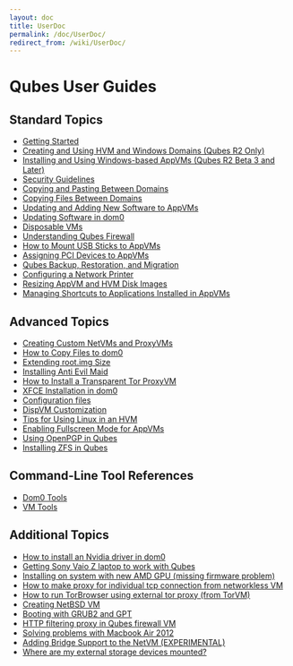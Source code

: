 ```yaml
---
layout: doc
title: UserDoc
permalink: /doc/UserDoc/
redirect_from: /wiki/UserDoc/
---
```


Qubes User Guides
=================

Standard Topics
---------------

-   [Getting Started](/doc/GettingStarted)
-   [Creating and Using HVM and Windows Domains (Qubes R2 Only)](/doc/HvmCreate)
-   [Installing and Using Windows-based AppVMs (Qubes R2 Beta 3 and Later)](/doc/WindowsAppVms)
-   [Security Guidelines](/doc/SecurityGuidelines)
-   [Copying and Pasting Between Domains](/doc/CopyPaste)
-   [Copying Files Between Domains](/doc/CopyingFiles)
-   [Updating and Adding New Software to AppVMs](/doc/SoftwareUpdateVM)
-   [Updating Software in dom0](/doc/SoftwareUpdateDom0)
-   [Disposable VMs](/doc/DisposableVms)
-   [Understanding Qubes Firewall](/doc/QubesFirewall)
-   [How to Mount USB Sticks to AppVMs](/doc/StickMounting)
-   [Assigning PCI Devices to AppVMs](/doc/AssigningDevices)
-   [Qubes Backup, Restoration, and Migration](/doc/BackupRestore)
-   [Configuring a Network Printer](/doc/NetworkPrinter)
-   [Resizing AppVM and HVM Disk Images](/doc/ResizeDiskImage)
-   [Managing Shortcuts to Applications Installed in AppVMs](/doc/ManagingAppVmShortcuts)

Advanced Topics
---------------

-   [Creating Custom NetVMs and ProxyVMs](http://theinvisiblethings.blogspot.com/2011/09/playing-with-qubes-networking-for-fun.html)
-   [How to Copy Files to dom0](/doc/CopyToDomZero)
-   [Extending root.img Size](https://groups.google.com/group/qubes-devel/msg/9d1ac581236ca9b4)
-   [Installing Anti Evil Maid](/doc/AntiEvilMaid)
-   [How to Install a Transparent Tor ProxyVM](/doc/UserDoc/TorVM)
-   [XFCE Installation in dom0](/doc/UserDoc/XFCE)
-   [Configuration files](/doc/UserDoc/ConfigFiles)
-   [DispVM Customization](/doc/UserDoc/DispVMCustomization)
-   [Tips for Using Linux in an HVM](/doc/LinuxHVMTips)
-   [Enabling Fullscreen Mode for AppVMs](/doc/FullScreenMode)
-   [Using OpenPGP in Qubes](/doc/UserDoc/OpenPGP)
-   [Installing ZFS in Qubes](/doc/ZFS)

Command-Line Tool References
----------------------------

-   [Dom0 Tools](/doc/DomZeroTools)
-   [VM Tools](/doc/VmTools)

Additional Topics
-----------------

-   [How to install an Nvidia driver in dom0](/doc/InstallNvidiaDriver)
-   [Getting Sony Vaio Z laptop to work with Qubes](/doc/SonyVaioTinkering)
-   [Installing on system with new AMD GPU (missing firmware problem)](https://groups.google.com/group/qubes-devel/browse_thread/thread/e27a57b0eda62f76)
-   [How to make proxy for individual tcp connection from networkless VM](https://groups.google.com/group/qubes-devel/msg/4ca950ab6d7cd11a)
-   [How to run TorBrowser using external tor proxy (from TorVM)](https://groups.google.com/group/qubes-devel/msg/34f67194d3422bfa)
-   [Creating NetBSD VM](https://groups.google.com/group/qubes-devel/msg/4015c8900a813985)
-   [Booting with GRUB2 and GPT](https://groups.google.com/group/qubes-devel/browse_thread/thread/e4ac093cabd37d2b/d5090c20d92c4128#d5090c20d92c4128)
-   [HTTP filtering proxy in Qubes firewall VM](https://groups.google.com/group/qubes-devel/browse_thread/thread/5252bc3f6ed4b43e/d881deb5afaa2a6c#39c95d63fccca12b)
-   [Solving problems with Macbook Air 2012](https://groups.google.com/group/qubes-devel/browse_thread/thread/b8b0d819d2a4fc39/d50a72449107ab21#8a9268c09d105e69)
-   [Adding Bridge Support to the NetVM (EXPERIMENTAL)](/doc/NetworkBridgeSupport)
-   [Where are my external storage devices mounted?](/doc/ExternalDeviceMountPoint)

